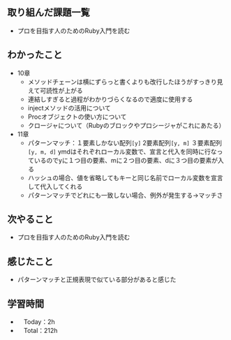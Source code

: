 ## 取り組んだ課題一覧
- プロを目指す人のためのRuby入門を読む

## わかったこと
- 10章
  - メソッドチェーンは横にずらっと書くよりも改行したほうがすっきり見えて可読性が上がる
  - 連結しすぎると過程がわかりづらくなるので適度に使用する
  - injectメソッドの活用について
  - Procオブジェクトの使い方について
  - クロージャについて（Rubyのブロックやプロシージャがこれにあたる）
- 11章
  - パターンマッチ：１要素しかない配列`[y]` 2要素配列`[y, m]` ３要素配列`[y, m, d]`
    ymdはそれぞれローカル変数で、宣言と代入を同時に行なっているのでyに１つ目の要素、mに２つ目の要素、dに３つ目の要素が入る
  - ハッシュの場合、値を省略してもキーと同じ名前でローカル変数を宣言して代入してくれる
  - パターンマッチでどれにも一致しない場合、例外が発生する→マッチさ

## 次やること
- プロを目指す人のためのRuby入門を読む

## 感じたこと
- パターンマッチと正規表現で似ている部分があると感じた

## 学習時間
- 　Today：2h
- 　Total：212h
